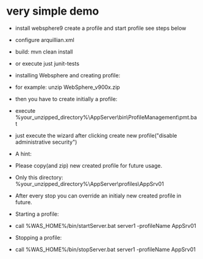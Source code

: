 # very simple demo

* install websphere9 create a profile and start profile see steps below

* configure arquillian.xml
* build: mvn clean install
* or execute just junit-tests

* installing Websphere and creating profile:
* for example: unzip WebSphere_v900x.zip

* then you have to create initially a profile:

* execute %your_unzipped_directory%\AppServer\bin\ProfileManagement\pmt.bat
* just execute the wizard after clicking create new profile("disable administrative security")

* A hint:
* Please copy(and zip) new created profile for future usage. 
* Only this directory: %your_unzipped_directory%\AppServer\profiles\AppSrv01 
* After every stop you can override an initialy new created profile in future. 

* Starting a profile:
* call %WAS_HOME%/bin/startServer.bat server1 -profileName AppSrv01
* Stopping a profile:
* call %WAS_HOME%/bin/stopServer.bat server1 -profileName AppSrv01





